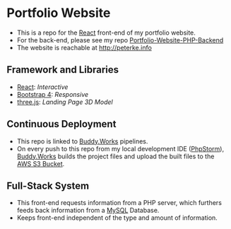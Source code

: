 # Portfolio Website
* This is a repo for the [React](https://reactjs.org/) front-end of my portfolio website. 
* For the back-end, please see my repo [Portfolio-Website-PHP-Backend](https://github.com/peterkejun/Portfolio-Website-PHP-Backend)
* The website is reachable at http://peterke.info

## Framework and Libraries
* [React](https://reactjs.org/): *Interactive*
* [Bootstrap 4](https://getbootstrap.com/): *Responsive*
* [three.js](https://threejs.org/): *Landing Page 3D Model*

## Continuous Deployment
* This repo is linked to [Buddy.Works](https://app.buddy.works/) pipelines. 
* On every push to this repo from my local development IDE ([PhpStorm](https://www.jetbrains.com/phpstorm/)), [Buddy.Works](https://app.buddy.works/) builds the project files and upload the built files to the [AWS S3 Bucket](https://aws.amazon.com/s3/). 

## Full-Stack System
* This front-end requests information from a PHP server, which furthers feeds back information from a [MySQL](https://www.mysql.com/) Database. 
* Keeps front-end independent of the type and amount of information. 
